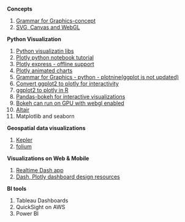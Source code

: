 **Concepts**

1. [Grammar for Graphics-concept](https://towardsdatascience.com/a-comprehensive-guide-to-the-grammar-of-graphics-for-effective-visualization-of-multi-dimensional-1f92b4ed4149)
2. [SVG, Canvas and WebGL](http://dataquarium.io/svg-canvas-webgl/)

**Python Visualization**

1. [Python visualizatin libs](https://www.analyticsvidhya.com/blog/2020/03/6-data-visualization-python-libraries/)
2. [Plotly python notebook tutorial](https://plotly.com/python/ipython-notebook-tutorial/)
3. [Plotly express - offline support](https://medium.com/plotly/plotly-py-4-0-is-here-offline-only-express-first-displayable-anywhere-fc444e5659ee)
4. [Plotly animated charts](https://datasciencechalktalk.com/2019/11/02/how-to-make-animated-charts-with-plotly/)
5. [Grammar for Graphics - python - plotnine(ggplot is not updated)](https://towardsdatascience.com/how-to-use-ggplot2-in-python-74ab8adec129)
6. [Convert ggplot2 to plotly for interactivity](https://plotly.com/ggplot2/)
7. [ggplot2 to plotly in R](https://www.littlemissdata.com/blog/interactiveplots)
8. [Pandas-bokeh for interactive visualizations](https://github.com/PatrikHlobil/Pandas-Bokeh)
9. [Bokeh can run on GPU with webgl enabled](https://docs.bokeh.org/en/latest/docs/user_guide/webgl.html)
10. [Altair](https://altair-viz.github.io/)
11. Matplotlib and seaborn

**Geospatial data visualizations**

1. [Kepler](https://kepler.gl/)
2. [folium](https://python-visualization.github.io/folium/)

**Visualizations on Web & Mobile**

1. [Realtime Dash app](https://github.com/Sentdex/socialsentiment/)
2. [Dash, Plotly dashboard design resources](https://www.kaggle.com/getting-started/100831)

**BI tools**

1. Tableau Dashboards
2. QuickSight on AWS
3. Power BI
